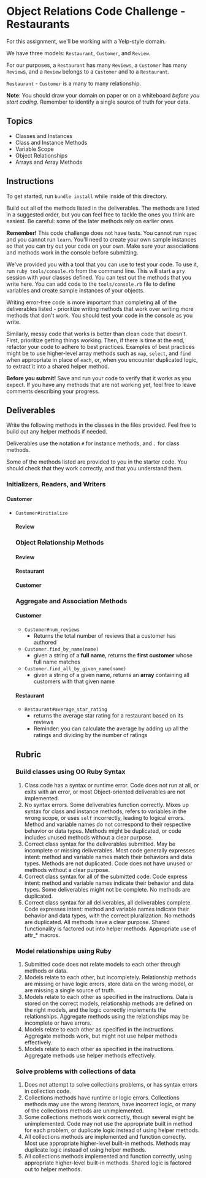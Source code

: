 # Object Relations Code Challenge - Restaurants

For this assignment, we'll be working with a Yelp-style domain.

We have three models: `Restaurant`, `Customer`, and `Review`.

For our purposes, a `Restaurant` has many `Reviews`, a `Customer` has many `Review`s, and a `Review` belongs to a `Customer` and to a `Restaurant`.

`Restaurant` - `Customer` is a many to many relationship.

**Note**: You should draw your domain on paper or on a whiteboard _before you start coding_. Remember to identify a single source of truth for your data.

## Topics

- Classes and Instances
- Class and Instance Methods
- Variable Scope
- Object Relationships
- Arrays and Array Methods

## Instructions

To get started, run `bundle install` while inside of this directory.

Build out all of the methods listed in the deliverables. The methods are listed in a suggested order, but you can feel free to tackle the ones you think are easiest. Be careful: some of the later methods rely on earlier ones.

**Remember!** This code challenge does not have tests. You cannot run `rspec` and you cannot run `learn`. You'll need to create your own sample instances so that you can try out your code on your own. Make sure your associations and methods work in the console before submitting.

We've provided you with a tool that you can use to test your code. To use it, run `ruby tools/console.rb` from the command line. This will start a `pry` session with your classes defined. You can test out the methods that you write here. You can add code to the `tools/console.rb` file to define variables and create sample instances of your objects.

Writing error-free code is more important than completing all of the deliverables listed - prioritize writing methods that work over writing more methods that don't work. You should test your code in the console as you write.

Similarly, messy code that works is better than clean code that doesn't. First, prioritize getting things working. Then, if there is time at the end, refactor your code to adhere to best practices. Examples of best practices might be to use higher-level array methods such as `map`, `select`, and `find` when appropriate in place of `each`, or, when you encounter duplicated logic, to extract it into a shared helper method.

**Before you submit!** Save and run your code to verify that it works as you expect. If you have any methods that are not working yet, feel free to leave comments describing your progress.

## Deliverables

Write the following methods in the classes in the files provided. Feel free to build out any helper methods if needed.

Deliverables use the notation `#` for instance methods, and `.` for class methods.

Some of the methods listed are provided to you in the starter code. You should check that they work correctly, and that you understand them.

### Initializers, Readers, and Writers

#### Customer

- `Customer#initialize`
  <!-- - Customer should be initialized with a given name and family name, both strings (i.e., first and last name, like George Washington)"
- `Customer#given_name`
  - returns the customer's given name
  - should be able to change after the customer is created
- `Customer#family_name`
  - returns the customer's family name
  - should be able to change after the customer is created
- `Customer#full_name`
  - returns the full name of the customer, with the given name and the family name concatenated, Western style.
- `Customer.all`
  - returns **all** of the customer instances -->

#### Restaurant

<!-- - `Restaurant#initialize`
  - Restaurants should be initialized with a name, as a string
- `Restaurant#name`
  - returns the restaurant's name
  - should not be able to change after the restaurant is created -->

#### Review

<!-- - `Review#initialize`
  - Reviews should be initialized with a customer, restaurant, and a rating (a number)
- `Review#rating`
  - returns the rating for a restaurant.
- `Review.all`
  - returns all of the reviews -->

### Object Relationship Methods

#### Review

<!-- - `Review#customer`
  - returns the customer object for that review
  - Once a review is created, should not be able to change the customer
- `Review#restaurant`
  - returns the restaurant object for that given review
  - Once a review is created, should not be able to change the restaurant -->

#### Restaurant

<!-- - `Restaurant#reviews`
  - returns an array of all reviews for that restaurant
- `Restaurant#customers`
  - Returns a **unique** list of all customers who have reviewed a particular restaurant. -->

#### Customer

<!-- - `Customer#restaurants`
  - Returns a **unique** array of all restaurants a customer has reviewed
- `Customer#add_review(restaurant, rating)`
  - given a **restaurant object** and a star rating (as an integer), creates a new review and associates it with that customer and restaurant. -->

### Aggregate and Association Methods

#### Customer

- `Customer#num_reviews`
  - Returns the total number of reviews that a customer has authored
- `Customer.find_by_name(name)`
  - given a string of a **full name**, returns the **first customer** whose full name matches
- `Customer.find_all_by_given_name(name)`
  - given a string of a given name, returns an **array** containing all customers with that given name

#### Restaurant

- `Restaurant#average_star_rating`
  - returns the average star rating for a restaurant based on its reviews
  - Reminder: you can calculate the average by adding up all the ratings and dividing by the number of ratings

## Rubric

### Build classes using OO Ruby Syntax

1. Class code has a syntax or runtime error. Code does not run at all, or exits with an error, or most Object-oriented deliverables are not implemented.
2. No syntax errors. Some deliverables function correctly. Mixes up syntax for class and instance methods, refers to variables in the wrong scope, or uses `self` incorrectly, leading to logical errors. Method and variable names do not correspond to their respective behavior or data types. Methods might be duplicated, or code includes unused methods without a clear purpose.
3. Correct class syntax for the deliverables submitted. May be incomplete or missing deliverables. Most code generally expresses intent: method and variable names match their behaviors and data types. Methods are not duplicated. Code does not have unused or methods without a clear purpose.
4. Correct class syntax for all of the submitted code. Code express intent: method and variable names indicate their behavior and data types. Some deliverables might not be complete. No methods are duplicated.
5. Correct class syntax for all deliverables, all deliverables complete. Code expresses intent: method and variable names indicate their behavior and data types, with the correct pluralization. No methods are duplicated. All methods have a clear purpose. Shared functionality is factored out into helper methods. Appropriate use of attr\_\* macros.

### Model relationships using Ruby

1. Submitted code does not relate models to each other through methods or data.
2. Models relate to each other, but incompletely. Relationship methods are missing or have logic errors, store data on the wrong model, or are missing a single source of truth.
3. Models relate to each other as specified in the instructions. Data is stored on the correct models, relationship methods are defined on the right models, and the logic correctly implements the relationships. Aggregate methods using the relationships may be incomplete or have errors.
4. Models relate to each other as specified in the instructions. Aggregate methods work, but might not use helper methods effectively.
5. Models relate to each other as specified in the instructions. Aggregate methods use helper methods effectively.

### Solve problems with collections of data

1. Does not attempt to solve collections problems, or has syntax errors in collection code.
2. Collections methods have runtime or logic errors. Collections methods may use the wrong iterators, have incorrect logic, or many of the collections methods are unimplemented.
3. Some collections methods work correctly, though several might be unimplemented. Code may not use the appropriate built in method for each problem, or duplicate logic instead of using helper methods.
4. All collections methods are implemented and function correctly. Most use appropriate higher-level built-in methods. Methods may duplicate logic instead of using helper methods.
5. All collections methods implemented and function correctly, using appropriate higher-level built-in methods. Shared logic is factored out to helper methods.
